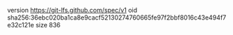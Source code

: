 version https://git-lfs.github.com/spec/v1
oid sha256:36ebc020ba1ca8e9cacf52130274760665fe97f2bbf8016c43e494f7e32c121e
size 836
